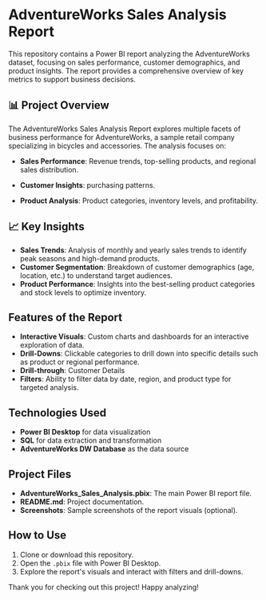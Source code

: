 # AdventureWorks Sales Analysis Report

This repository contains a Power BI report analyzing the AdventureWorks dataset, focusing on sales performance, customer demographics, and product insights. The report provides a comprehensive overview of key metrics to support business decisions.

## 📊 Project Overview

The AdventureWorks Sales Analysis Report explores multiple facets of business performance for AdventureWorks, a sample retail company specializing in bicycles and accessories. The analysis focuses on:
- **Sales Performance**: Revenue trends, top-selling products, and regional sales distribution.
  
- **Customer Insights**: purchasing patterns.
- **Product Analysis**: Product categories, inventory levels, and profitability.

## 📈 Key Insights

- **Sales Trends**: Analysis of monthly and yearly sales trends to identify peak seasons and high-demand products.
- **Customer Segmentation**: Breakdown of customer demographics (age, location, etc.) to understand target audiences.
- **Product Performance**: Insights into the best-selling product categories and stock levels to optimize inventory.

##  Features of the Report

- **Interactive Visuals**: Custom charts and dashboards for an interactive exploration of data.
- **Drill-Downs**: Clickable categories to drill down into specific details such as product or regional performance.
- **Drill-through**: Customer Details
- **Filters**: Ability to filter data by date, region, and product type for targeted analysis.

##  Technologies Used

- **Power BI Desktop** for data visualization
- **SQL** for data extraction and transformation
- **AdventureWorks DW Database** as the data source

## Project Files

- **AdventureWorks_Sales_Analysis.pbix**: The main Power BI report file.
- **README.md**: Project documentation.
- **Screenshots**: Sample screenshots of the report visuals (optional).

## How to Use

1. Clone or download this repository.
2. Open the `.pbix` file with Power BI Desktop.
3. Explore the report's visuals and interact with filters and drill-downs.


Thank you for checking out this project! Happy analyzing!

